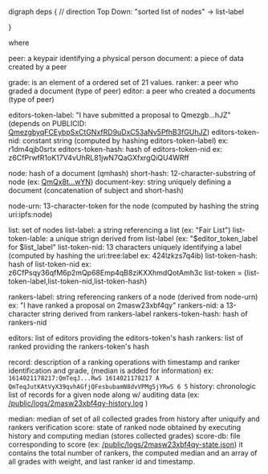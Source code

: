 
digraph deps {
// direction Top Down:
"sorted list of nodes" -> list-label


}


where

peer: a keypair identifying a physical person
document: a piece of data created by a peer

grade: is an element of a ordered set of 21 values.
ranker: a peer who graded a document (type of peer)
editor: a peer who created a documents (type of peer)

editors-token-label: "I have submitted a proposal to Qmezgb...hJZ" (depends on PUBLICID: [QmezgbyqFCEybpSxCtGNxfRD9uDxC53aNv5PfhB3fGUhJZ][3])
editors-token-nid: constant string (computed by hashing editors-token-label) ex: r1dm4qjb0srtx
editors-token-hash: hash of editors-token-nid ex: z6CfPrwfR1oK17V4vUhRL81jwN7QaGXfxrgQiQU4WRff 

node: hash of a document (qmhash)
short-hash: 12-character-substring of node (ex: [QmQx8t...wYN][4])
document-key: string uniquely defining a document (concatenation of subject and short-hash)

node-urn: 13-character-token for the node (computed by hashing the string uri:ipfs:node)

list: set of nodes
list-label: a string referencing a list (ex: "Fair List")
list-token-lable: a unique strign derived from list-label (ex: "$editor_token_label for $list_label"
list-token-nid: 13 characters uniquely identifying a label (computed by hashing the uri:tree:label ex: 424lzkzs7q4ib)
list-token-hash: hash of list-token-nid ex: z6CfPsqy36qfM6p2mQp68Emp4qB8ziKXXhmdQotAmh3c
list-token = {list-token-label,list-token-nid,list-token-hash}


rankers-label: string referencing rankers of a node (derived from node-urn) ex: "I have ranked a proposal on 2masw23xbf4qy"
rankers-nid: a 13-character string derived from rankers-label
rankers-token-hash: hash of rankers-nid

editors: list of editors providing the editors-token's hash
rankers: list of ranked providing the rankers-token's hash

record: description of a ranking operations with timestamp and ranker identification and grade, (median is added for information)
        ex: ``1614021178217:QmTeqJ...RwS 1614021178217 A QmTeqJutKAtVyX39qvhAGfjQFesbubamN8dvVPMg5jYRwS 6 5``
history: chronologic list of records for a given node along w/ auditing data (ex: [/public/logs/2masw23xbf4qy-history.log][1] )

median: median of set of all collected grades from history after uniquify and rankers verification
score: state of ranked node obtained by executing history and computing median (stores collected grades)
score-db: file corresponding to score (ex: [/public/logs/2masw23xbf4qy-state.json][2])
          it contains the total number of rankers, the computed median and an array of all grades with weight,
          and last ranker id and timestamp.


[1]: http://127.0.0.1:8080/ipfs/Qmb3cY3zFJ5isjJ5H9cP47Vfqa6pqNwypbuo2TiBGjUmLd/#/files/public/logs/2masw23xbf4qy-history.log
[2]: http://127.0.0.1:8080/ipfs/Qmb3cY3zFJ5isjJ5H9cP47Vfqa6pqNwypbuo2TiBGjUmLd/#/files/public/logs/2masw23xbf4qy-state.json
[3]: http://127.0.0.1:8080/ipns/QmezgbyqFCEybpSxCtGNxfRD9uDxC53aNv5PfhB3fGUhJZ
[4]: http://127.0.0.1:8080/ipfs/QmQx8tSugvyMCanAcMw1Dg6PRAFLdidfua1bZsGymQEwYN 
